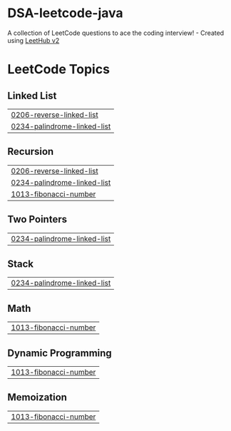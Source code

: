 # DSA-leetcode-java
A collection of LeetCode questions to ace the coding interview! - Created using [LeetHub v2](https://github.com/arunbhardwaj/LeetHub-2.0)

<!---LeetCode Topics Start-->
# LeetCode Topics
## Linked List
|  |
| ------- |
| [0206-reverse-linked-list](https://github.com/SachinVaishnav2980/DSA-leetcode-java/tree/master/0206-reverse-linked-list) |
| [0234-palindrome-linked-list](https://github.com/SachinVaishnav2980/DSA-leetcode-java/tree/master/0234-palindrome-linked-list) |
## Recursion
|  |
| ------- |
| [0206-reverse-linked-list](https://github.com/SachinVaishnav2980/DSA-leetcode-java/tree/master/0206-reverse-linked-list) |
| [0234-palindrome-linked-list](https://github.com/SachinVaishnav2980/DSA-leetcode-java/tree/master/0234-palindrome-linked-list) |
| [1013-fibonacci-number](https://github.com/SachinVaishnav2980/DSA-leetcode-java/tree/master/1013-fibonacci-number) |
## Two Pointers
|  |
| ------- |
| [0234-palindrome-linked-list](https://github.com/SachinVaishnav2980/DSA-leetcode-java/tree/master/0234-palindrome-linked-list) |
## Stack
|  |
| ------- |
| [0234-palindrome-linked-list](https://github.com/SachinVaishnav2980/DSA-leetcode-java/tree/master/0234-palindrome-linked-list) |
## Math
|  |
| ------- |
| [1013-fibonacci-number](https://github.com/SachinVaishnav2980/DSA-leetcode-java/tree/master/1013-fibonacci-number) |
## Dynamic Programming
|  |
| ------- |
| [1013-fibonacci-number](https://github.com/SachinVaishnav2980/DSA-leetcode-java/tree/master/1013-fibonacci-number) |
## Memoization
|  |
| ------- |
| [1013-fibonacci-number](https://github.com/SachinVaishnav2980/DSA-leetcode-java/tree/master/1013-fibonacci-number) |
<!---LeetCode Topics End-->